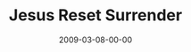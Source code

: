 ---
layout: message
category: message
series: "Reset"
title: "Jesus Reset Surrender"
date: 2009-03-08-00-00
message_id: 551
audio: "http://s3.amazonaws.com/crossroads-media/message/audio/Reset3.mp3"
audio-duration: "35:50"
program: "http://s3.amazonaws.com/crossroads-media/documents/0307_08Program.pdf"
description: "Following Jesus often means living counter-culturally. In this talk, Brian Tome discusses what it means to surrender and find life on the other side."
video: "http://s3.amazonaws.com/crossroads-media/message/video/Reset3.mp4"
video-duration: "46:26"
video-image: "http://s3.amazonaws.com/crossroads-media/images/Reset3-still.jpg"
explicit: false
---